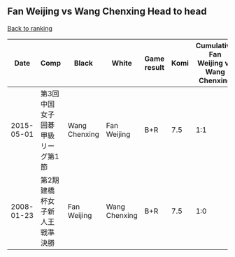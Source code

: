 ## Fan Weijing vs Wang Chenxing Head to head

[Back to ranking](../../index.md)




| **Date** | **Comp** | **Black** | **White** | **Game result** | **Komi** | **Cumulative Fan Weijing vs Wang Chenxing** | **Fan Weijing streak** | **Wang Chenxing streak** | 
| --- | --- | --- | --- | --- | --- | --- | --- | --- |
| 2015-05-01 | 第3回中国女子囲碁甲級リーグ第1節 | Wang Chenxing | Fan Weijing | B+R | 7.5 | 1:1 | 0 | 1 | 
| 2008-01-23 | 第2期建橋杯女子新人王戦準決勝 | Fan Weijing | Wang Chenxing | B+R | 7.5 | 1:0 | 1 | 0 |




